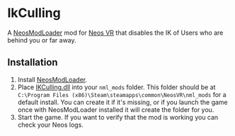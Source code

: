# IkCulling

A [NeosModLoader](https://github.com/zkxs/NeosModLoader) mod for [Neos VR](https://neos.com/) that disables the IK of Users who are behind you or far away.


## Installation
1. Install [NeosModLoader](https://github.com/zkxs/NeosModLoader).
1. Place [IKCulling.dll](https://github.com/KyuubiYoru/IkCulling/releases/latest/download/IKCulling.dll) into your `nml_mods` folder. This folder should be at `C:\Program Files (x86)\Steam\steamapps\common\NeosVR\nml_mods` for a default install. You can create it if it's missing, or if you launch the game once with NeosModLoader installed it will create the folder for you.
1. Start the game. If you want to verify that the mod is working you can check your Neos logs.
